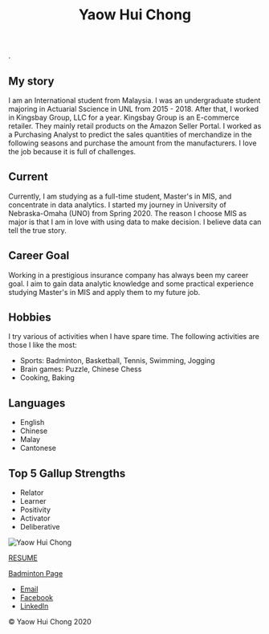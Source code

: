 <header>
<h1>Yaow Hui Chong</h1>
</header>
<main class = "body">
.<div class = "align">

<h2>My story</h2>
<p>I am an International student from Malaysia. I was an undergraduate student majoring in Actuarial Sscience in UNL from 2015 - 2018. After that, I worked in Kingsbay Group, LLC for a year. Kingsbay Group is an E-commerce
 retailer. They mainly retail products on the Amazon Seller Portal. I worked as a Purchasing Analyst to predict the sales quantities of merchandize in the following seasons and purchase the amount from the manufacturers. I love the job because it is full of 
challenges. </p>

<h2>Current</h2>
<p>Currently, I am studying as a full-time student, Master's in MIS, and concentrate in data analytics. I started my journey in University of Nebraska-Omaha (UNO) from Spring 2020. The reason I choose MIS as major is that I am in love with using 
data to make decision. I believe data can tell the true story. </p>   

<h2>Career Goal</h2>
<p>Working in a prestigious insurance company has always been my career goal. I aim to gain data analytic knowledge and some practical experience studying Master's in MIS and apply them to my future job.</p>

<h2>Hobbies</h2>
<p>I try various of activities when I have spare time. The following activities are those I like the most: </p>
	<ul class="Unorder">
		<li>Sports: Badminton, Basketball, Tennis, Swimming, Jogging</li>
		<li>Brain games: Puzzle, Chinese Chess</li>
		<li>Cooking, Baking</li> 
	</ul>

<h2>Languages</h2>
	<ul class ="Unorder">
		<li> English </li>
		<li> Chinese </li>
		<li> Malay </li>
		<li> Cantonese </li>
	</ul>
<h2>Top 5 Gallup Strengths</h2>
	<ul class ="Unorder">
		<li> Relator </li>
		<li> Learner </li>
		<li> Positivity </li>
		<li> Activator </li>
		<li> Deliberative </li>
	</ul>
</div>
<div class = "picture">
<img src="image.png" alt="Yaow Hui Chong" class="img">
<p class="nv"><a href ="resume.pdf">RESUME</a></p>
<p class="nv"><a href ="additional.html">Badminton Page</a></p>
</div>
</main>


<footer>
	<ul>
		<li><a href="mailto:ychong@unomaha.com">Email</a></li>
              	<li><a href="https://www.facebook.com/chong.terry.31">Facebook</a></li>
                <li><a href="https://www.linkedin.com/in/yaow-hui-chong/">LinkedIn</a></li>	
	</ul>
	<p>&copy; Yaow Hui Chong 2020 </p>
</footer>
</body>
